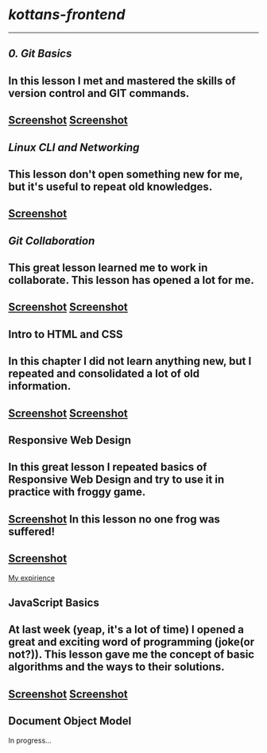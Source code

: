 # ***kottans-frontend***
---
## ***0. Git Basics***
In this lesson I met and mastered the skills of version control and GIT commands.
---
[Screenshot](https://drive.google.com/file/d/1_jgSCj7QOn-Cs2dPCXaNgzGlWlG-eAkp/view?usp=sharing)
[Screenshot](https://drive.google.com/file/d/1KEEKBtDrk3xqY_Xn3XXIyGGbs0prUmYR/view?usp=sharing)
---
## ***Linux CLI and Networking***
This lesson don't open something new for me, but it's useful to repeat old knowledges.
---
[Screenshot](https://drive.google.com/file/d/16TxDeIgKV9Qvk-nwnxj8b0-l4huudTDF/view?usp=sharing)
---
## ***Git Collaboration***
This great lesson learned me to work in collaborate. This lesson has opened a lot for me.
---
[Screenshot](https://drive.google.com/file/d/1LZsRI6YBnSv-x8qHWkNkV-ifefiRxrd3/view?usp=sharing)
[Screenshot](https://drive.google.com/file/d/1kVI76_21TiXV9bOZ1GG0baar928FNFkF/view?usp=sharing)
---
## Intro to HTML and CSS
In this chapter I did not learn anything new, but I repeated and consolidated a lot of old information.
---
[Screenshot](https://drive.google.com/file/d/1vebL2CYIasqjkamYq7YoT0cFnKL3O8QH/view?usp=sharing)
[Screenshot](https://drive.google.com/file/d/1myCYJg3yOsHWMoE371yOsbmMuI52Mhfu/view?usp=sharing)
---
## Responsive Web Design
In this great lesson I repeated basics of Responsive Web Design and try to use it in practice with froggy game.
---
[Screenshot](https://drive.google.com/file/d/1WgNB0CxGdAsRkUK70JHzl00KfIudFGPR/view?usp=sharing)
In this lesson no one frog was suffered!
---
[Screenshot](https://drive.google.com/file/d/1AVL3cZpUzeK3pdD6TrMrNxLUVn8AxB-c/view?usp=sharing)
---
[My expirience](https://codepen.io/krash1408/pen/dQvmjE)
## JavaScript Basics
At last week (yeap, it's a lot of time) I opened a great and exciting word of programming (joke(or not?)).
This lesson gave me the concept of basic algorithms and the ways to their solutions.
---
[Screenshot](https://drive.google.com/file/d/1dualzqaLUuID3BaDZ3pvKECuwvpb-cNH/view?usp=sharing)
[Screenshot](https://drive.google.com/file/d/1KMBHQY0T-4gjG4tnY7Z6x3gwGOkUnd-H/view?usp=sharing)
---
## Document Object Model
In progress...